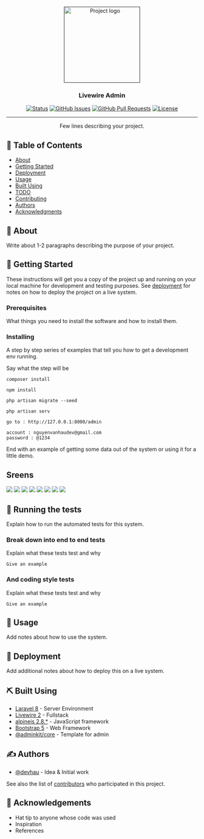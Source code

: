 <p align="center">
  <a href="" rel="noopener">
 <img width=200px height=200px src="img/logo.svg" alt="Project logo"></a>
</p>

<h3 align="center">Livewire Admin</h3>

<div align="center">

[![Status](https://img.shields.io/badge/status-active-success.svg)]()
[![GitHub Issues](https://img.shields.io/github/issues/devhau/livewire-admin.svg)](https://github.com/devhau/livewire-admin/issues)
[![GitHub Pull Requests](https://img.shields.io/github/issues-pr/devhau/livewire-admin.svg)](https://github.com/devhau/livewire-admin/pulls)
[![License](https://img.shields.io/badge/license-MIT-blue.svg)](/LICENSE)

</div>

---

<p align="center"> Few lines describing your project.
    <br> 
</p>

## 📝 Table of Contents

- [About](#about)
- [Getting Started](#getting_started)
- [Deployment](#deployment)
- [Usage](#usage)
- [Built Using](#built_using)
- [TODO](../TODO.md)
- [Contributing](../CONTRIBUTING.md)
- [Authors](#authors)
- [Acknowledgments](#acknowledgement)

## 🧐 About <a name = "about"></a>

Write about 1-2 paragraphs describing the purpose of your project.

## 🏁 Getting Started <a name = "getting_started"></a>

These instructions will get you a copy of the project up and running on your local machine for development and testing purposes. See [deployment](#deployment) for notes on how to deploy the project on a live system.

### Prerequisites

What things you need to install the software and how to install them.

### Installing

A step by step series of examples that tell you how to get a development env running.

Say what the step will be

```
composer install
```
```
npm install
```

```
php artisan migrate --seed
```

```
php artisan serv
```

```
go to : http://127.0.0.1:8000/admin
```

```
account : nguyenvanhaudev@gmail.com
password : @1234
```
End with an example of getting some data out of the system or using it for a little demo.

## Sreens

<img src="img/manager_user.png"/>


<img src="img/manager_user_add.png"/>


<img src="img/manager_user_edit.png"/>


<img src="img/manager_user_delete.png"/>


<img src="img/manager_role.png"/>


<img src="img/manager_role_add.png"/>


<img src="img/manager_role_edit.png"/>


<img src="img/manager_role_delete.png"/>

## 🔧 Running the tests <a name = "tests"></a>

Explain how to run the automated tests for this system.

### Break down into end to end tests

Explain what these tests test and why

```
Give an example
```

### And coding style tests

Explain what these tests test and why

```
Give an example
```

## 🎈 Usage <a name="usage"></a>

Add notes about how to use the system.

## 🚀 Deployment <a name = "deployment"></a>

Add additional notes about how to deploy this on a live system.

## ⛏️ Built Using <a name = "built_using"></a>

- [Laravel 8](https://www.laravel.com/) - Server Environment
- [Livewire 2](https://laravel-livewire.com) - Fullstack
- [alpinejs 2.8.*](https://github.com/alpinejs/alpine) - JavaScript framework 
- [Bootstrap 5](https://getbootstrap.com/) - Web Framework
- [@adminkit/core](https://github.com/adminkit/adminkit) - Template for admin

## ✍️ Authors <a name = "authors"></a>

- [@devhau](https://github.com/devhau) - Idea & Initial work

See also the list of [contributors](https://github.com/https://github.com/devhau/livewire-admin/contributors) who participated in this project.

## 🎉 Acknowledgements <a name = "acknowledgement"></a>

- Hat tip to anyone whose code was used
- Inspiration
- References
